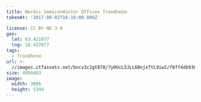 ```yaml
---
title: Nordic Semiconductor Offices Trondheim
takenAt: '2017-08-02T16:16:00.000Z'

license: CC BY-ND 3.0
geo:
  lat: 63.421077
  lng: 10.437077
tags:
  - Trondheim
url: >-
  //images.ctfassets.net/bncv3c2gt878/7y0UcL5JLL6BnjxTtL9iw2/f8ff4db93675a38de8886da2a1ff0f95/nordic-semiconductor-offices-trondheim_36239769612_o
size: 4958403
image:
  width: 3006
  height: 5344
---
```

